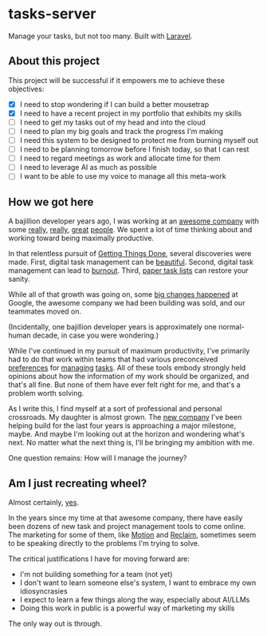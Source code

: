 # tasks-server

Manage your tasks, but not too many. Built with [Laravel](https://laravel.com).

## About this project

This project will be successful if it empowers me to achieve these objectives:

- [x] I need to stop wondering if I can build a better mousetrap
- [x] I need to have a recent project in my portfolio that exhibits my skills
- [ ] I need to get my tasks out of my head and into the cloud
- [ ] I need to plan my big goals and track the progress I'm making
- [ ] I need this system to be designed to protect me from burning myself out
- [ ] I need to be planning tomorrow before I finish today, so that I can rest
- [ ] I need to regard meetings as work and allocate time for them
- [ ] I need to leverage AI as much as possible
- [ ] I want to be able to use my voice to manage all this meta-work

## How we got here

A bajillion developer years ago, I was working at an [awesome company](https://en.wikipedia.org/wiki/Squidoo) with some 
[really](https://www.linkedin.com/in/coreybrown/), [really](https://www.linkedin.com/in/joeyblake/), 
[great](https://www.linkedin.com/in/gilhildebrand/) [people](https://www.linkedin.com/in/megancaseyahern/). We spent a 
lot of time thinking about and working toward being maximally productive.

In that relentless pursuit of [Getting Things Done](https://en.wikipedia.org/wiki/Getting_Things_Done), several 
discoveries were made. First, digital task management can be [beautiful](https://culturedcode.com/things/). Second,
digital task management can lead to [burnout](https://coreybrown.me/productivity/to-do-list-stress-and-a-return-to-paper/).
Third, [paper task lists](https://www.corbinizer.com/) can restore your sanity. 

While all of that growth was going on, some [big changes happened](https://en.wikipedia.org/wiki/Google_Panda) at 
Google, the awesome company we had been building was sold, and our teammates moved on.

(Incidentally, one bajillion developer years is approximately one normal-human decade, in case you were wondering.)

While I've continued in my pursuit of maximum productivity, I've primarily had to do that work within teams that
had various preconceived [preferences](https://basecamp.com/) for [managing](https://monday.com/) 
[tasks](https://clickup.com/). All of these tools embody strongly held opinions about how the information of my work 
should be organized, and that's all fine. But none of them have ever felt right for me, and that's a problem worth 
solving.

As I write this, I find myself at a sort of professional and personal crossroads. My daughter is almost grown. The 
[new company](https://accessvr.com) I've been helping build for the last four years is approaching a major milestone,
maybe. And maybe I'm looking out at the horizon and wondering what's next. No matter what the next thing is,
I'll be bringing my ambition with me.

One question remains: How will I manage the journey?

## Am I just recreating wheel?

Almost certainly, [yes](https://www.google.com/search?q=task+management+app). 

In the years since my time at that awesome company, there have easily been dozens of new task and project management 
tools to come online. The marketing for some of them, like [Motion](https://www.usemotion.com/) and 
[Reclaim](https://reclaim.ai/), sometimes seem to be speaking directly to the problems I'm trying to solve.

The critical justifications I have for moving forward are:

- I'm not building something for a team (not yet)
- I don't want to learn someone else's system, I want to embrace my own idiosyncrasies
- I expect to learn a few things along the way, especially about AI/LLMs
- Doing this work in public is a powerful way of marketing my skills

The only way out is through.







